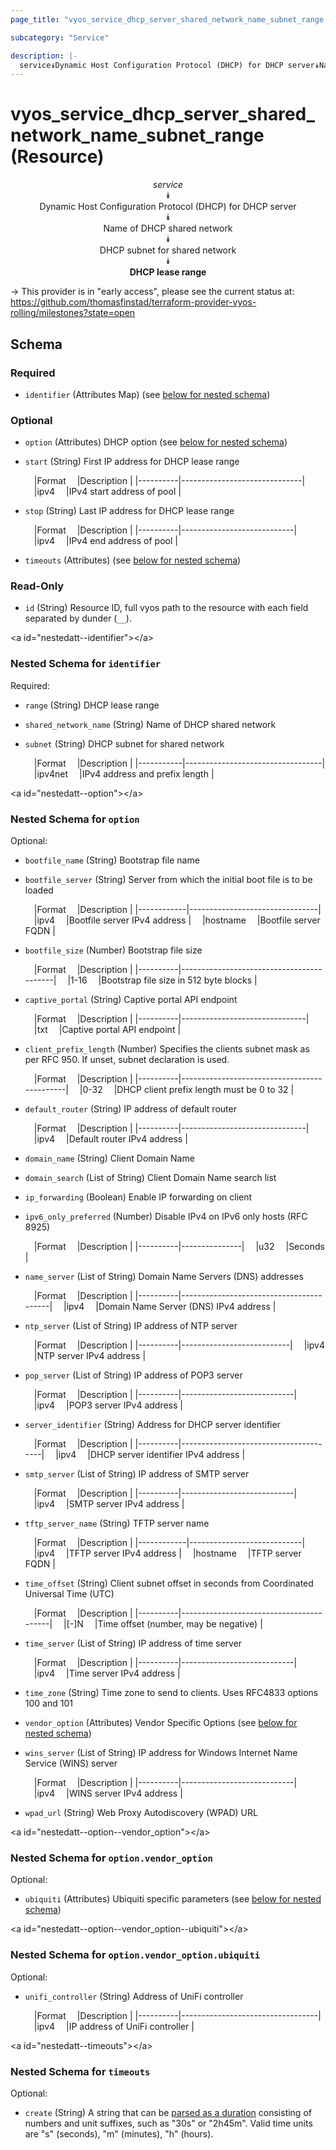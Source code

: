 ```yaml
---
page_title: "vyos_service_dhcp_server_shared_network_name_subnet_range Resource - vyos"

subcategory: "Service"

description: |- 
  service⯯Dynamic Host Configuration Protocol (DHCP) for DHCP server⯯Name of DHCP shared network⯯DHCP subnet for shared network⯯DHCP lease range
---
```


# vyos_service_dhcp_server_shared_network_name_subnet_range (Resource)
<center>

*service*  
⯯  
Dynamic Host Configuration Protocol (DHCP) for DHCP server  
⯯  
Name of DHCP shared network  
⯯  
DHCP subnet for shared network  
⯯  
**DHCP lease range**


</center>

-> This provider is in "early access", please see the current status at: https://github.com/thomasfinstad/terraform-provider-vyos-rolling/milestones?state=open

## Schema

### Required

- `identifier` (Attributes Map) (see [below for nested schema](#nestedatt--identifier))

### Optional

- `option` (Attributes) DHCP option (see [below for nested schema](#nestedatt--option))
- `start` (String) First IP address for DHCP lease range

    &emsp;|Format  &emsp;|Description                 |
    |----------|------------------------------|
    &emsp;|ipv4    &emsp;|IPv4 start address of pool  |
- `stop` (String) Last IP address for DHCP lease range

    &emsp;|Format  &emsp;|Description               |
    |----------|----------------------------|
    &emsp;|ipv4    &emsp;|IPv4 end address of pool  |
- `timeouts` (Attributes) (see [below for nested schema](#nestedatt--timeouts))

### Read-Only

- `id` (String) Resource ID, full vyos path to the resource with each field separated by dunder (`__`).

&lt;a id=&#34;nestedatt--identifier&#34;&gt;&lt;/a&gt;
### Nested Schema for `identifier`

Required:

- `range` (String) DHCP lease range
- `shared_network_name` (String) Name of DHCP shared network
- `subnet` (String) DHCP subnet for shared network

    &emsp;|Format   &emsp;|Description                     |
    |-----------|----------------------------------|
    &emsp;|ipv4net  &emsp;|IPv4 address and prefix length  |


&lt;a id=&#34;nestedatt--option&#34;&gt;&lt;/a&gt;
### Nested Schema for `option`

Optional:

- `bootfile_name` (String) Bootstrap file name
- `bootfile_server` (String) Server from which the initial boot file is to be loaded

    &emsp;|Format    &emsp;|Description                   |
    |------------|--------------------------------|
    &emsp;|ipv4      &emsp;|Bootfile server IPv4 address  |
    &emsp;|hostname  &emsp;|Bootfile server FQDN          |
- `bootfile_size` (Number) Bootstrap file size

    &emsp;|Format  &emsp;|Description                             |
    |----------|------------------------------------------|
    &emsp;|1-16    &emsp;|Bootstrap file size in 512 byte blocks  |
- `captive_portal` (String) Captive portal API endpoint

    &emsp;|Format  &emsp;|Description                  |
    |----------|-------------------------------|
    &emsp;|txt     &emsp;|Captive portal API endpoint  |
- `client_prefix_length` (Number) Specifies the clients subnet mask as per RFC 950. If unset, subnet declaration is used.

    &emsp;|Format  &emsp;|Description                                |
    |----------|---------------------------------------------|
    &emsp;|0-32    &emsp;|DHCP client prefix length must be 0 to 32  |
- `default_router` (String) IP address of default router

    &emsp;|Format  &emsp;|Description                  |
    |----------|-------------------------------|
    &emsp;|ipv4    &emsp;|Default router IPv4 address  |
- `domain_name` (String) Client Domain Name
- `domain_search` (List of String) Client Domain Name search list
- `ip_forwarding` (Boolean) Enable IP forwarding on client
- `ipv6_only_preferred` (Number) Disable IPv4 on IPv6 only hosts (RFC 8925)

    &emsp;|Format  &emsp;|Description  |
    |----------|---------------|
    &emsp;|u32     &emsp;|Seconds      |
- `name_server` (List of String) Domain Name Servers (DNS) addresses

    &emsp;|Format  &emsp;|Description                            |
    |----------|-----------------------------------------|
    &emsp;|ipv4    &emsp;|Domain Name Server (DNS) IPv4 address  |
- `ntp_server` (List of String) IP address of NTP server

    &emsp;|Format  &emsp;|Description              |
    |----------|---------------------------|
    &emsp;|ipv4    &emsp;|NTP server IPv4 address  |
- `pop_server` (List of String) IP address of POP3 server

    &emsp;|Format  &emsp;|Description               |
    |----------|----------------------------|
    &emsp;|ipv4    &emsp;|POP3 server IPv4 address  |
- `server_identifier` (String) Address for DHCP server identifier

    &emsp;|Format  &emsp;|Description                          |
    |----------|---------------------------------------|
    &emsp;|ipv4    &emsp;|DHCP server identifier IPv4 address  |
- `smtp_server` (List of String) IP address of SMTP server

    &emsp;|Format  &emsp;|Description               |
    |----------|----------------------------|
    &emsp;|ipv4    &emsp;|SMTP server IPv4 address  |
- `tftp_server_name` (String) TFTP server name

    &emsp;|Format    &emsp;|Description               |
    |------------|----------------------------|
    &emsp;|ipv4      &emsp;|TFTP server IPv4 address  |
    &emsp;|hostname  &emsp;|TFTP server FQDN          |
- `time_offset` (String) Client subnet offset in seconds from Coordinated Universal Time (UTC)

    &emsp;|Format  &emsp;|Description                            |
    |----------|-----------------------------------------|
    &emsp;|[-]N    &emsp;|Time offset (number, may be negative)  |
- `time_server` (List of String) IP address of time server

    &emsp;|Format  &emsp;|Description               |
    |----------|----------------------------|
    &emsp;|ipv4    &emsp;|Time server IPv4 address  |
- `time_zone` (String) Time zone to send to clients. Uses RFC4833 options 100 and 101
- `vendor_option` (Attributes) Vendor Specific Options (see [below for nested schema](#nestedatt--option--vendor_option))
- `wins_server` (List of String) IP address for Windows Internet Name Service (WINS) server

    &emsp;|Format  &emsp;|Description               |
    |----------|----------------------------|
    &emsp;|ipv4    &emsp;|WINS server IPv4 address  |
- `wpad_url` (String) Web Proxy Autodiscovery (WPAD) URL

&lt;a id=&#34;nestedatt--option--vendor_option&#34;&gt;&lt;/a&gt;
### Nested Schema for `option.vendor_option`

Optional:

- `ubiquiti` (Attributes) Ubiquiti specific parameters (see [below for nested schema](#nestedatt--option--vendor_option--ubiquiti))

&lt;a id=&#34;nestedatt--option--vendor_option--ubiquiti&#34;&gt;&lt;/a&gt;
### Nested Schema for `option.vendor_option.ubiquiti`

Optional:

- `unifi_controller` (String) Address of UniFi controller

    &emsp;|Format  &emsp;|Description                     |
    |----------|----------------------------------|
    &emsp;|ipv4    &emsp;|IP address of UniFi controller  |




&lt;a id=&#34;nestedatt--timeouts&#34;&gt;&lt;/a&gt;
### Nested Schema for `timeouts`

Optional:

- `create` (String) A string that can be [parsed as a duration](https://pkg.go.dev/time#ParseDuration) consisting of numbers and unit suffixes, such as &#34;30s&#34; or &#34;2h45m&#34;. Valid time units are &#34;s&#34; (seconds), &#34;m&#34; (minutes), &#34;h&#34; (hours).  
